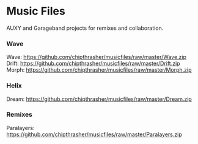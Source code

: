 # Music Files
AUXY and Garageband projects for remixes and collaboration.

### Wave

Wave: <https://github.com/chipthrasher/musicfiles/raw/master/Wave.zip>
Drift: <https://github.com/chipthrasher/musicfiles/raw/master/Drift.zip>
Morph: <https://github.com/chipthrasher/musicfiles/raw/master/Morph.zip>

### Helix

Dream: <https://github.com/chipthrasher/musicfiles/raw/master/Dream.zip>

### Remixes

Paralayers: <https://github.com/chipthrasher/musicfiles/raw/master/Paralayers.zip>

